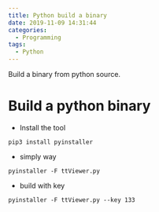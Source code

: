 ```yaml
---
title: Python build a binary
date: 2019-11-09 14:31:44
categories:
  - Programming
tags:
  - Python
---
```


Build a binary from python source.

<!--more-->

# Build a python binary
* Install the tool
```
pip3 install pyinstaller
```
* simply way
```
pyinstaller -F ttViewer.py
```
* build with key
```
pyinstaller -F ttViewer.py --key 133
```

